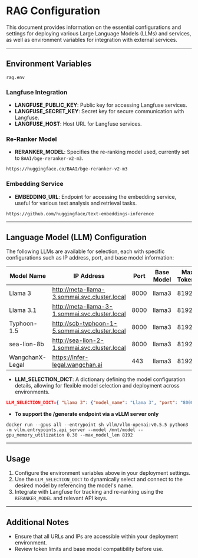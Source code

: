 # RAG Configuration

This document provides information on the essential configurations and settings for deploying various Large Language Models (LLMs) and services, as well as environment variables for integration with external services.

---

## Environment Variables

```
rag.env
```

### Langfuse Integration
- **LANGFUSE_PUBLIC_KEY**: Public key for accessing Langfuse services.
- **LANGFUSE_SECRET_KEY**: Secret key for secure communication with Langfuse.
- **LANGFUSE_HOST**: Host URL for Langfuse services.

### Re-Ranker Model
- **RERANKER_MODEL**: Specifies the re-ranking model used, currently set to `BAAI/bge-reranker-v2-m3`.


```
https://huggingface.co/BAAI/bge-reranker-v2-m3
```

### Embedding Service
- **EMBEDDING_URL**: Endpoint for accessing the embedding service, useful for various text analysis and retrieval tasks.

```
https://github.com/huggingface/text-embeddings-inference
```
---

## Language Model (LLM) Configuration

The following LLMs are available for selection, each with specific configurations such as IP address, port, and base model information:

| Model Name         | IP Address                                    | Port | Base Model | Max Tokens | vLLM |
|--------------------|-----------------------------------------------|------|------------|------------|------|
| Llama 3            | http://meta-llama-3.sommai.svc.cluster.local  | 8000 | llama3     | 8192       | True |
| Llama 3.1          | http://meta-llama-3-1.sommai.svc.cluster.local| 8000 | llama3     | 8192       | True |
| Typhoon-1.5        | http://scb-typhoon-1-5.sommai.svc.cluster.local| 8000 | llama3     | 8192       | True |
| sea-lion-8b        | http://sea-lion-2-1.sommai.svc.cluster.local  | 8000 | llama3     | 8192       | True |
| WangchanX-Legal    | https://infer-legal.wangchan.ai               | 443  | llama3     | 8192       | True |

- **LLM_SELECTION_DICT**: A dictionary defining the model configuration details, allowing for flexible model selection and deployment across environments.

```json
LLM_SELECTION_DICT={ "Llama 3": {"model_name": "Llama 3", "port": "8000", "ip_address": "http://meta-llama-3.sommai.svc.cluster.local", "base_llm": "llama3", "max_new_tokens": 8192, "is_vllm": True}}
```

- **To support the /generate endpoint via a vLLM server only**
```
docker run --gpus all --entrypoint sh vllm/vllm-openai:v0.5.5 python3 -m vllm.entrypoints.api_server --model /mnt/model --gpu_memory_utilization 0.30 --max_model_len 8192
```

---

## Usage

1. Configure the environment variables above in your deployment settings.
2. Use the `LLM_SELECTION_DICT` to dynamically select and connect to the desired model by referencing the model's name.
3. Integrate with Langfuse for tracking and re-ranking using the `RERANKER_MODEL` and relevant API keys.

---

## Additional Notes

- Ensure that all URLs and IPs are accessible within your deployment environment.
- Review token limits and base model compatibility before use.
  